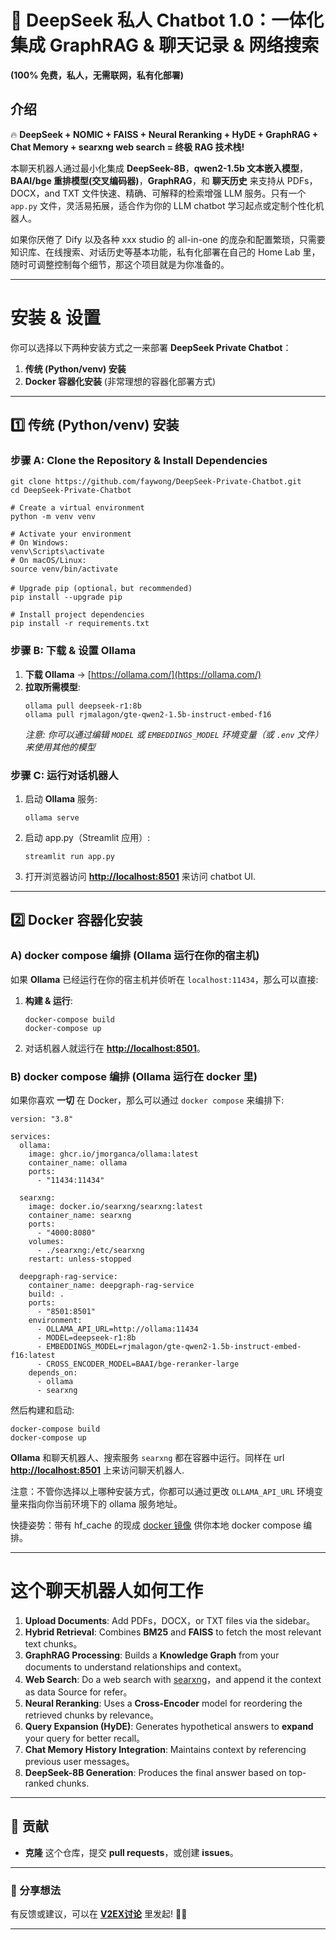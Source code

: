 # 🚀 **DeepSeek 私人 Chatbot 1.0：一体化集成 GraphRAG & 聊天记录 & 网络搜索**
**(100% 免费，私人，无需联网，私有化部署)**  

## 介绍

🔥 **DeepSeek + NOMIC + FAISS + Neural Reranking + HyDE + GraphRAG + Chat Memory + searxng web search  = 终极 RAG 技术栈!**  

本聊天机器人通过最小化集成 **DeepSeek-8B**，**qwen2-1.5b 文本嵌入模型**，**BAAI/bge 重排模型(交叉编码器)**，**GraphRAG**，和 **聊天历史**  来支持从 PDFs，DOCX，and TXT 文件快速、精确、可解释的检索增强 LLM 服务。只有一个 ``app.py`` 文件，灵活易拓展，适合作为你的 LLM chatbot 学习起点或定制个性化机器人。 

如果你厌倦了 Dify 以及各种 xxx studio 的 all-in-one 的庞杂和配置繁琐，只需要知识库、在线搜索、对话历史等基本功能，私有化部署在自己的 Home Lab 里，随时可调整控制每个细节，那这个项目就是为你准备的。

---

# **安装 & 设置**

你可以选择以下两种安装方式之一来部署 **DeepSeek Private Chatbot**：

1. **传统 (Python/venv) 安装**  
2. **Docker 容器化安装** (非常理想的容器化部署方式)

---

## **1️⃣ 传统 (Python/venv) 安装**

### **步骤 A: Clone the Repository & Install Dependencies**
```
git clone https://github.com/faywong/DeepSeek-Private-Chatbot.git
cd DeepSeek-Private-Chatbot

# Create a virtual environment
python -m venv venv

# Activate your environment
# On Windows:
venv\Scripts\activate
# On macOS/Linux:
source venv/bin/activate

# Upgrade pip (optional，but recommended)
pip install --upgrade pip

# Install project dependencies
pip install -r requirements.txt
```

### **步骤 B: 下载 & 设置 Ollama**
1. **下载 Ollama** → [https://ollama.com/](https://ollama.com/)  
2. **拉取所需模型**:
   ```
   ollama pull deepseek-r1:8b
   ollama pull rjmalagon/gte-qwen2-1.5b-instruct-embed-f16
   ```
   *注意: 你可以通过编辑 `MODEL` 或 `EMBEDDINGS_MODEL` 环境变量（或 `.env` 文件）来使用其他的模型*   

### **步骤 C: 运行对话机器人**
1. 启动 **Ollama** 服务:
   ```
   ollama serve
   ```
2. 启动 app.py（Streamlit 应用）:
   ```
   streamlit run app.py
   ```
3. 打开浏览器访问 **[http://localhost:8501](http://localhost:8501)** 来访问 chatbot UI.

---

## **2️⃣ Docker 容器化安装**

### **A) docker compose 编排 (Ollama 运行在你的宿主机)**

如果 **Ollama** 已经运行在你的宿主机并侦听在 `localhost:11434`，那么可以直接:

1. **构建 & 运行**:
   ```
   docker-compose build
   docker-compose up
   ```
2. 对话机器人就运行在 **[http://localhost:8501](http://localhost:8501)**。

### **B) docker compose 编排 (Ollama 运行在 docker 里)**

如果你喜欢 **一切** 在 Docker，那么可以通过 `docker compose` 来编排下:
```
version: "3.8"

services:
  ollama:
    image: ghcr.io/jmorganca/ollama:latest
    container_name: ollama
    ports:
      - "11434:11434"

  searxng:
    image: docker.io/searxng/searxng:latest
    container_name: searxng
    ports:
      - "4000:8080"
    volumes:
      - ./searxng:/etc/searxng
    restart: unless-stopped

  deepgraph-rag-service:
    container_name: deepgraph-rag-service
    build: .
    ports:
      - "8501:8501"
    environment:
      - OLLAMA_API_URL=http://ollama:11434
      - MODEL=deepseek-r1:8b
      - EMBEDDINGS_MODEL=rjmalagon/gte-qwen2-1.5b-instruct-embed-f16:latest
      - CROSS_ENCODER_MODEL=BAAI/bge-reranker-large
    depends_on:
      - ollama
      - searxng

```

然后构建和启动:
```
docker-compose build
docker-compose up
```

**Ollama** 和聊天机器人、搜索服务 `searxng` 都在容器中运行。同样在 url **[http://localhost:8501](http://localhost:8501)** 上来访问聊天机器人.

注意：不管你选择以上哪种安装方式，你都可以通过更改 `OLLAMA_API_URL` 环境变量来指向你当前环境下的 ollama 服务地址。

快捷姿势：带有 hf_cache 的现成 [docker 镜像](https://hub.docker.com/repository/docker/faywong8888/deepseek-private-chatbot/) 供你本地 docker compose 编排。

---

# **这个聊天机器人如何工作**

1. **Upload Documents**: Add PDFs，DOCX，or TXT files via the sidebar。 
2. **Hybrid Retrieval**: Combines **BM25** and **FAISS** to fetch the most relevant text chunks。 
3. **GraphRAG Processing**: Builds a **Knowledge Graph** from your documents to understand relationships and context。
4. **Web Search**: Do a web search with [searxng](https://github.com/searxng/searxng)，and append it the context as data Source for refer。 
5. **Neural Reranking**: Uses a **Cross-Encoder** model for reordering the retrieved chunks by relevance。 
6. **Query Expansion (HyDE)**: Generates hypothetical answers to **expand** your query for better recall。 
7. **Chat Memory History Integration**: Maintains context by referencing previous user messages。 
8. **DeepSeek-8B Generation**: Produces the final answer based on top-ranked chunks.

---

## 📌 贡献 

- **克隆** 这个仓库，提交 **pull requests**，或创建 **issues**。 
---

### 🔗 分享想法

有反馈或建议，可以在 [**V2EX讨论**](https://www.v2ex.com/t/1115203) 里发起! 🚀💡

---